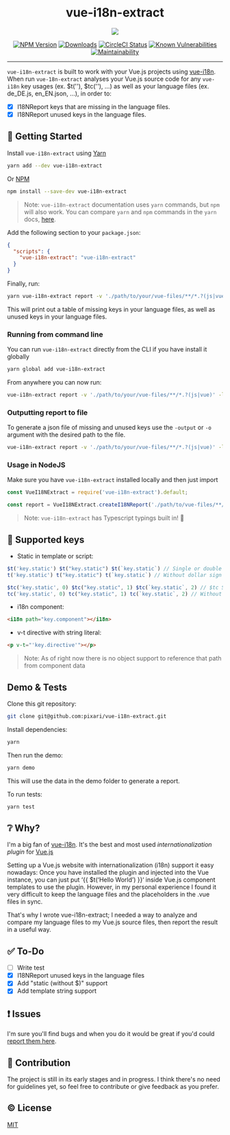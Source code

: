 <h1 align="center">vue-i18n-extract</h1>
<p align="center">
  <img align="center" src="https://raw.githubusercontent.com/pixari/vue-i18n-extract/master/demo/screenshots/vue-i18n-extract-3.png">
</p>
<p align="center">
  <a href="https://www.npmjs.com/package/vue-i18n-extract"><img src="https://img.shields.io/npm/v/vue-i18n-extract.svg?style=flat-square" alt="NPM Version"></a>
  <a href="https://www.npmjs.com/package/vue-i18n-extract"><img src="https://img.shields.io/npm/dm/vue-i18n-extract.svg?style=flat-square" alt="Downloads"></a>
  <a href="https://circleci.com/gh/pixari/vue-i18n-extract"><img src="https://circleci.com/gh/pixari/vue-i18n-extract/tree/master.png?style=shield" alt="CircleCI Status"></a>
  <a href="https://snyk.io/test/github/pixari/vue-i18n-extract?targetFile=package.json"><img src="https://snyk.io/test/github/pixari/vue-i18n-extract/badge.svg?targetFile=package.json" alt="Known Vulnerabilities"></a>
  <a href="https://codeclimate.com/github/pixari/vue-i18n-extract/maintainability"><img src="https://api.codeclimate.com/v1/badges/d21f341c33b2bfb6fe0e/maintainability" alt="Maintainability"></a>
</p>

---

`vue-i18n-extract` is built to work with your Vue.js projects using [vue-i18n](https://kazupon.github.io/vue-i18n/). When run `vue-18n-extract` analyses your Vue.js source code for any `vue-i18n` key usages (ex. $t(''), $tc(''), ...) as well as your language files (ex. de_DE.js, en_EN.json, ...), in order to:

- [x] I18NReport keys that are missing in the language files.
- [x] I18NReport unused keys in the language files.

## :rocket: Getting Started

Install `vue-i18n-extract` using [Yarn](https://yarnpkg.com)
```sh
yarn add --dev vue-i18n-extract
```
Or [NPM](https://www.npmjs.com/)
```sh
npm install --save-dev vue-i18n-extract
```

> Note: `vue-i18n-extract` documentation uses `yarn` commands, but `npm` will also work. You can compare `yarn` and `npm` commands in the `yarn` docs, [here](https://yarnpkg.com/en/docs/migrating-from-npm#toc-cli-commands-comparison).

Add the following section to your `package.json`:
```json
{
  "scripts": {
    "vue-i18n-extract": "vue-i18n-extract"
  }
}
```

Finally, run:
```sh
yarn vue-i18n-extract report -v './path/to/your/vue-files/**/*.?(js|vue)' -l './path/to/your/language-files/*.?(js|json)'
```

This will print out a table of missing keys in your language files, as well as unused keys in your language files.

### Running from command line
You can run `vue-i18n-extract` directly from the CLI if you have install it globally
```sh
yarn global add vue-i18n-extract
```

From anywhere you can now run:
```sh
vue-i18n-extract report -v './path/to/your/vue-files/**/*.?(js|vue)' -l './path/to/your/language-files/*.?(js|json)'
```

### Outputting report to file
To generate a json file of missing and unused keys use the `-output` or `-o` argument with the desired path to the file.
```sh
vue-i18n-extract report -v './path/to/your/vue-files/**/*.?(js|vue)' -l './path/to/your/language-files/*.?(js|json)' -o output.json
```

### Usage in NodeJS
Make sure you have `vue-i18n-extract` installed locally and then just import
```js
const VueI18NExtract = require('vue-i18n-extract').default;

const report = VueI18NExtract.createI18NReport('./path/to/vue-files/**/*.?(js|vue)', './path/to/language-files/*.?(js|json)');
```

> Note: `vue-i18n-extract` has Typescript typings built in! :tada:

## :key: Supported keys

- Static in template or script:
```js
$t('key.static') $t("key.static") $t(`key.static`) // Single or double quote, and template literals
t('key.static') t("key.static") t(`key.static`) // Without dollar sign

$tc('key.static', 0) $tc("key.static", 1) $tc(`key.static`, 2) // $tc Support for use with plurals
tc('key.static', 0) tc("key.static", 1) tc(`key.static`, 2) // Without dollar sign
```
- i18n component:
```html
<i18n path="key.component"></i18n>
```
- v-t directive with string literal:
```html
<p v-t="'key.directive'"></p>
```
> Note: As of right now there is no object support to reference that path from component data

## Demo & Tests
Clone this git repository:
```sh
git clone git@github.com:pixari/vue-i18n-extract.git
```

Install dependencies:
```sh
yarn
```

Then run the demo:
```sh
yarn demo
```

This will use the data in the demo folder to generate a report.

To run tests:
```sh
yarn test
```

## :grey_question: Why?
I'm a big fan of [vue-i18n](https://kazupon.github.io/vue-i18n/). It's the best and most used *internationalization plugin* for [Vue.js](https://vuejs.org/)

Setting up a Vue.js website with internationalization (i18n) support it easy nowadays: Once you have installed the plugin and injected into the Vue instance, you can just put ‘{{ $t(‘Hello World’) }}‘ inside Vue.js component templates to use the plugin. However, in my personal experience I found it very difficult to keep the language files and the placeholders in the .vue files in sync.

That's why I wrote vue-i18n-extract; I needed a way to analyze and compare my language files to my Vue.js source files, then report the result in a useful way.

## :white_check_mark: To-Do
- [ ] Write test
- [x] I18NReport unused keys in the language files
- [x] Add "static (without $)" support
- [x] Add template string support

## :exclamation: Issues

I'm sure you'll find bugs and when you do it would be great if you'd could [report them here](https://github.com/pixari/vue-i18n-extract/issues).

## :muscle: Contribution

The project is still in its early stages and in progress. I think there's no need for guidelines yet, so feel free to contribute or give feedback as you prefer.

## :copyright: License

[MIT](http://opensource.org/licenses/MIT)
